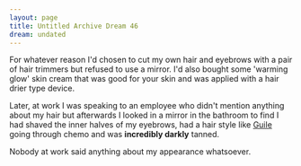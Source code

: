 ```yaml
---
layout: page
title: Untitled Archive Dream 46
dream: undated
---
```


For whatever reason I'd chosen to cut my own hair and eyebrows with a pair of hair trimmers but refused to use a mirror. I'd also bought some 'warming glow' skin cream that was good for your skin and was applied with a hair drier type device.

Later, at work I was speaking to an employee <!-- LS --> who didn't mention anything about my hair but afterwards I looked in a mirror in the bathroom to find I had shaved the inner halves of my eyebrows, had a hair style like <a href="https://en.wikipedia.org/wiki/Guile_(Street_Fighter)">Guile</a> going through chemo and was <b>incredibly darkly</b> tanned.

Nobody at work said anything about my appearance whatsoever.